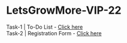 # LetsGrowMore-VIP-22

Task-1 | To-Do List - [Click here](https://jerin-n.github.io/LetsGrowMore-VIP-22/todolist/)  
Task-2 | Registration Form - [Click here](https://jerin-n.github.io/LetsGrowMore-VIP-22/registrationForm/)
